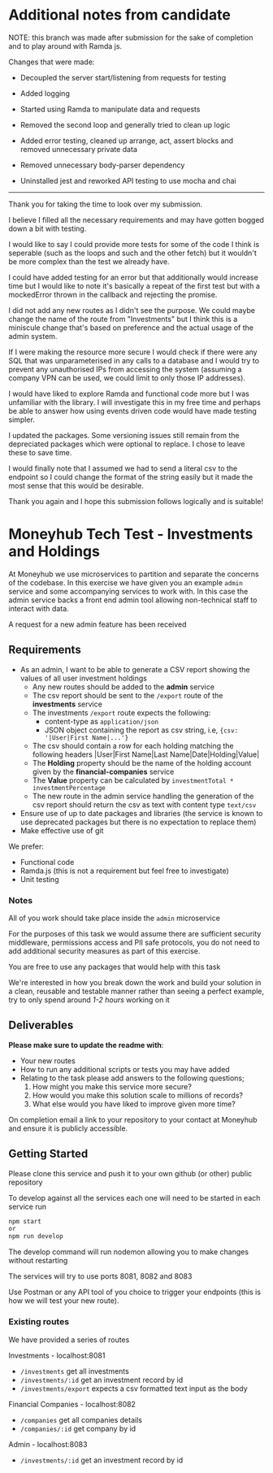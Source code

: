 # Additional notes from candidate

NOTE: this branch was made after submission for the sake of completion and to play around with Ramda js.

Changes that were made:

- Decoupled the server start/listening from requests for testing

- Added logging

- Started using Ramda to manipulate data and requests

- Removed the second loop and generally tried to clean up logic

- Added error testing, cleaned up arrange, act, assert blocks and removed unnecessary private data

- Removed unnecessary body-parser dependency

- Uninstalled jest and reworked API testing to use mocha and chai

---

Thank you for taking the time to look over my submission.

I believe I filled all the necessary requirements and may have gotten bogged down a bit with testing. 

I would like to say I could provide more tests for some of the code I think is seperable (such as the loops and such and the other fetch) but it wouldn't be more complex than the test we already have.

I could have added testing for an error but that additionally would increase time but I would like to note it's basically a repeat of the first test but with a mockedError thrown in the callback and rejecting the promise.

I did not add any new routes as I didn't see the purpose. We could maybe change the name of the route from "Investments" but I think this is a miniscule change that's based on preference and the actual usage of the admin system.

If I were making the resource more secure I would check if there were any SQL that was unparameterised in any calls to a database and I would try to prevent any unauthorised IPs from accessing the system (assuming a company VPN can be used, we could limit to only those IP addresses).

I would have liked to explore Ramda and functional code more but I was unfamiliar with the library. I will investigate this in my free time and perhaps be able to answer how using events driven code would have made testing simpler.

I updated the packages. Some versioning issues still remain from the depreciated packages which were optional to replace. I chose to leave these to save time.

I would finally note that I assumed we had to send a literal csv to the endpoint so I could change the format of the string easily but it made the most sense that this would be desirable.

Thank you again and I hope this submission follows logically and is suitable!

# Moneyhub Tech Test - Investments and Holdings

At Moneyhub we use microservices to partition and separate the concerns of the codebase. In this exercise we have given you an example `admin` service and some accompanying services to work with. In this case the admin service backs a front end admin tool allowing non-technical staff to interact with data.

A request for a new admin feature has been received

## Requirements

- As an admin, I want to be able to generate a CSV report showing the values of all user investment holdings
    - Any new routes should be added to the **admin** service
    - The csv report should be sent to the `/export` route of the **investments** service
    - The investments `/export` route expects the following:
        - content-type as `application/json`
        - JSON object containing the report as csv string, i.e, `{csv: '|User|First Name|...'}`
    - The csv should contain a row for each holding matching the following headers
    |User|First Name|Last Name|Date|Holding|Value|
    - The **Holding** property should be the name of the holding account given by the **financial-companies** service
    - The **Value** property can be calculated by `investmentTotal * investmentPercentage`
    - The new route in the admin service handling the generation of the csv report should return the csv as text with content type `text/csv`
- Ensure use of up to date packages and libraries (the service is known to use deprecated packages but there is no expectation to replace them)
- Make effective use of git

We prefer:
- Functional code
- Ramda.js (this is not a requirement but feel free to investigate)
- Unit testing

### Notes
All of you work should take place inside the `admin` microservice

For the purposes of this task we would assume there are sufficient security middleware, permissions access and PII safe protocols, you do not need to add additional security measures as part of this exercise.

You are free to use any packages that would help with this task

We're interested in how you break down the work and build your solution in a clean, reusable and testable manner rather than seeing a perfect example, try to only spend around *1-2 hours* working on it

## Deliverables
**Please make sure to update the readme with**:

- Your new routes
- How to run any additional scripts or tests you may have added
- Relating to the task please add answers to the following questions;
    1. How might you make this service more secure?
    2. How would you make this solution scale to millions of records?
    3. What else would you have liked to improve given more time?


On completion email a link to your repository to your contact at Moneyhub and ensure it is publicly accessible.

## Getting Started

Please clone this service and push it to your own github (or other) public repository

To develop against all the services each one will need to be started in each service run

```bash
npm start
or
npm run develop
```

The develop command will run nodemon allowing you to make changes without restarting

The services will try to use ports 8081, 8082 and 8083

Use Postman or any API tool of you choice to trigger your endpoints (this is how we will test your new route).

### Existing routes
We have provided a series of routes

Investments - localhost:8081
- `/investments` get all investments
- `/investments/:id` get an investment record by id
- `/investments/export` expects a csv formatted text input as the body

Financial Companies - localhost:8082
- `/companies` get all companies details
- `/companies/:id` get company by id

Admin - localhost:8083
- `/investments/:id` get an investment record by id
